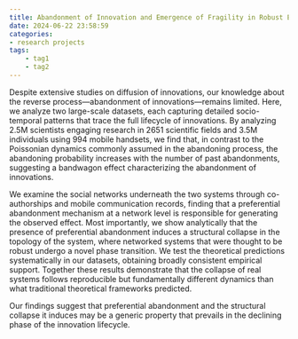 ```yaml
---
title: Abandonment of Innovation and Emergence of Fragility in Robust Ecosystems
date: 2024-06-22 23:58:59
categories:
- research projects
tags:
    - tag1
    - tag2
---
```


Despite extensive studies on diffusion of innovations, our knowledge about the reverse process—abandonment of innovations—remains limited. Here, we analyze two large-scale datasets, each capturing detailed socio-temporal patterns that trace the full lifecycle of innovations. By analyzing 2.5M scientists engaging research in 2651 scientific fields and 3.5M individuals using 994 mobile handsets, we find that, in contrast to the Poissonian dynamics commonly assumed in the abandoning process, the abandoning probability increases with the number of past abandonments, suggesting a bandwagon effect characterizing the abandonment of innovations.

We examine the social networks underneath the two systems through co-authorships and mobile communication records, finding that a preferential abandonment mechanism at a network level is responsible for generating the observed effect. Most importantly, we show analytically that the presence of preferential abandonment induces a structural collapse in the topology of the system, where networked systems that were thought to be robust undergo a novel phase transition. We test the theoretical predictions systematically in our datasets, obtaining broadly consistent empirical support. Together these results demonstrate that the collapse of real systems follows reproducible but fundamentally different dynamics than what traditional theoretical frameworks predicted.

Our findings suggest that preferential abandonment and the structural collapse it induces may be a generic property that prevails in the declining phase of the innovation lifecycle.